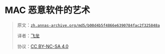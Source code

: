# MAC 恶意软件的艺术

> 原文：[`zh.annas-archive.org/md5/b00d4b5f4866e6390784fac2f325848a`](https://zh.annas-archive.org/md5/b00d4b5f4866e6390784fac2f325848a)
> 
> 译者：[飞龙](https://github.com/wizardforcel)
> 
> 协议：[CC BY-NC-SA 4.0](http://creativecommons.org/licenses/by-nc-sa/4.0/)